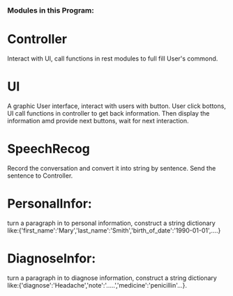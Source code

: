 ### Modules in this Program:
# Controller
Interact with UI, call functions in rest modules to full fill User's commond.

# UI
A graphic User interface, interact with users with button. User click bottons, UI call functions in controller to get back information. Then display the information amd provide next buttons, wait for next interaction.

# SpeechRecog
Record the conversation and convert it into string by sentence. Send the sentence to Controller.

# PersonalInfor:
turn a paragraph in to personal information, construct a string dictionary like:{'first_name':'Mary','last_name':'Smith','birth_of_date':'1990-01-01',....}

# DiagnoseInfor:
turn a paragraph in to diagnose information, construct a string dictionary like:{'diagnose':'Headache','note':'.....','medicine':'penicillin'...}.

